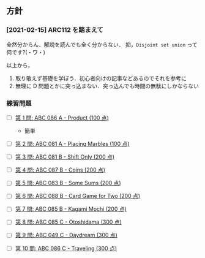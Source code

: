 ## 方針

### [2021-02-15] ARC112 を踏まえて

全然分からん．解説を読んでも全く分からない．
抑，`Disjoint set union` って何です?(・ワ・)

以上から，

1. 取り敢えず基礎を学ぼう．初心者向けの記事などあるのでそれを参考に
1. 無理に D 問題とかに突っ込まない．突っ込んでも時間の無駄にしかならない

### 練習問題

- [ ] [第 1 問: ABC 086 A - Product (100 点)](https://qiita.com/drken/items/fd4e5e3630d0f5859067#%E7%AC%AC-1-%E5%95%8F--abc-086-a---product-100-%E7%82%B9)

  - 簡単

- [ ] [第 2 問: ABC 081 A - Placing Marbles (100 点)](https://qiita.com/drken/items/fd4e5e3630d0f5859067#%E7%AC%AC-2-%E5%95%8F--abc-081-a---placing-marbles-100-%E7%82%B9)

- [ ] [第 3 問: ABC 081 B - Shift Only (200 点)](https://qiita.com/drken/items/fd4e5e3630d0f5859067#%E7%AC%AC-3-%E5%95%8F--abc-081-b---shift-only-200-%E7%82%B9)

- [ ] [第 4 問: ABC 087 B - Coins (200 点)](https://qiita.com/drken/items/fd4e5e3630d0f5859067#%E7%AC%AC-4-%E5%95%8F--abc-087-b---coins-200-%E7%82%B9)

- [ ] [第 5 問: ABC 083 B - Some Sums (200 点)](https://qiita.com/drken/items/fd4e5e3630d0f5859067#%E7%AC%AC-5-%E5%95%8F--abc-083-b---some-sums-200-%E7%82%B9)

- [ ] [第 6 問: ABC 088 B - Card Game for Two (200 点)](https://qiita.com/drken/items/fd4e5e3630d0f5859067#%E7%AC%AC-6-%E5%95%8F--abc-088-b---card-game-for-two-200-%E7%82%B9)

- [ ] [第 7 問: ABC 085 B - Kagami Mochi (200 点)](https://qiita.com/drken/items/fd4e5e3630d0f5859067#%E7%AC%AC-7-%E5%95%8F--abc-085-b---kagami-mochi-200-%E7%82%B9)

- [ ] [第 8 問: ABC 085 C - Otoshidama (300 点)](https://qiita.com/drken/items/fd4e5e3630d0f5859067#%E7%AC%AC-8-%E5%95%8F--abc-085-c---otoshidama-300-%E7%82%B9)

- [ ] [第 9 問: ABC 049 C - Daydream (300 点)](https://qiita.com/drken/items/fd4e5e3630d0f5859067#%E7%AC%AC-9-%E5%95%8F--abc-049-c---daydream-300-%E7%82%B9)

- [ ] [第 10 問: ABC 086 C - Traveling (300 点)](https://qiita.com/drken/items/fd4e5e3630d0f5859067#%E7%AC%AC-10-%E5%95%8F--abc-086-c---traveling-300-%E7%82%B9)
